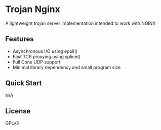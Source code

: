 # Trojan Nginx
A lightweight trojan server implementation intended to work with NGINX

## Features
- Asynchronous I/O using epoll()
- Fast TCP proxying using splice()
- Full Cone UDP support
- Minimal library dependency and small program size

## Quick Start
N/A

## License
GPLv3
